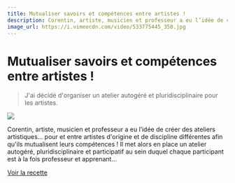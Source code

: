 ```yaml
---
title: Mutualiser savoirs et compétences entre artistes !
description: Corentin, artiste, musicien et professeur a eu l’idée de créer des ateliers artistiques… pour et entre artistes d'origine et de discipline différentes afin qu'ils mutualisent leurs compétences !
image_url: https://i.vimeocdn.com/video/533775445_350.jpg
---
```


# Mutualiser savoirs et compétences entre artistes !

>  J'ai décidé d'organiser un atelier autogéré et pluridisciplinaire pour les artistes.

[![](https://i.vimeocdn.com/video/533775445_640.jpg)](https://player.vimeo.com/video/138430167)

Corentin, artiste, musicien et professeur a eu l’idée de créer des ateliers artistiques… pour et entre artistes d'origine et de discipline différentes afin qu'ils mutualisent leurs compétences ! Il met alors en place un atelier autogéré, pluridisciplinaire et participatif au sein duquel chaque participant est à la fois professeur et apprenant…

[Voir la recette](http://www.onpassealacte.fr/recettes_coup_de_coeur_en_savoir_plus.php?r=86009702144)

